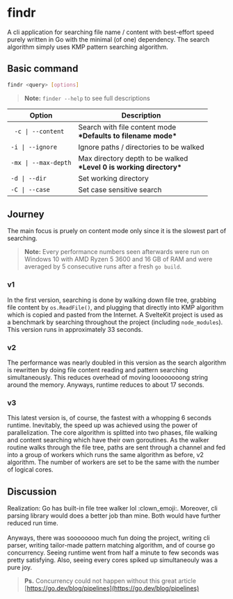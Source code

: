 # findr

A cli application for searching file name / content with best-effort speed purely written in Go with the minimal (of one) dependency. The search algorithm simply uses KMP pattern searching algorithm.

## Basic command

```bash
findr <query> [options]
```

> **Note:** `finder --help` to see full descriptions

| Option               | Description                                                              |
| -------------------- | ------------------------------------------------------------------------ |
| ` -c \| --content`   | Search with file content mode<br>**\*Defaults to filename mode\***       |
| `-i \| --ignore`     | Ignore paths / directories to be walked                                  |
| `-mx \| --max-depth` | Max directory depth to be walked<br>**\*Level 0 is working directory\*** |
| `-d \| --dir`        | Set working directory                                                    |
| `-C \| --case`       | Set case sensitive search                                                |

## Journey

The main focus is pruely on content mode only since it is the slowest part of searching.

> **Note:** Every performance numbers seen afterwards were run on Windows 10 with AMD Ryzen 5 3600 and 16 GB of RAM and were averaged by 5 consecutive runs after a fresh `go build`.

### **v1**

In the first version, searching is done by walking down file tree, grabbing file content by `os.ReadFile()`, and plugging that directly into KMP algorithm which is copied and pasted from the Internet. A SvelteKit project is used as a benchmark by searching throughout the project (including `node_modules`). This version runs in approximately 33 seconds.

### **v2**

The performance was nearly doubled in this version as the search algorithm is rewritten by doing file content reading and pattern searching simultaneously. This reduces overhead of moving loooooooong string around the memory. Anyways, runtime reduces to about 17 seconds.

### **v3**

This latest version is, of course, the fastest with a whopping 6 seconds runtime. Inevitably, the speed up was achieved using the power of parallelization. The core algorithm is splitted into two phases, file walking and content searching which have their own goroutines. As the walker routine walks through the file tree, paths are sent through a channel and fed into a group of workers which runs the same algorithm as before, v2 algorithm. The number of workers are set to be the same with the number of logical cores.

## Discussion

Realization: Go has built-in file tree walker lol :clown_emoji:.
Moreover, cli parsing library would does a better job than mine.
Both would have further reduced run time.
<br><br>
Anyways, there was soooooooo much fun doing the project, writing cli parser, writing tailor-made pattern matching algorithm, and of course go concurrency. Seeing runtime went from half a minute to few seconds was pretty satisfying. Also, seeing every cores spiked up simultaneouly was a pure joy.

> **Ps.** Concurrency could not happen without this great article [https://go.dev/blog/pipelines](https://go.dev/blog/pipelines)

